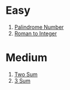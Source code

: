 
# Easy

1. [Palindrome Number](Math/PalindromeNumber.ts)
2. [Roman to Integer](HashTable/RomanToInteger.ts)

# Medium

1. [Two Sum](Array/TwoSum.ts)
2. [3 Sum](TwoPointers/3Sum.ts)